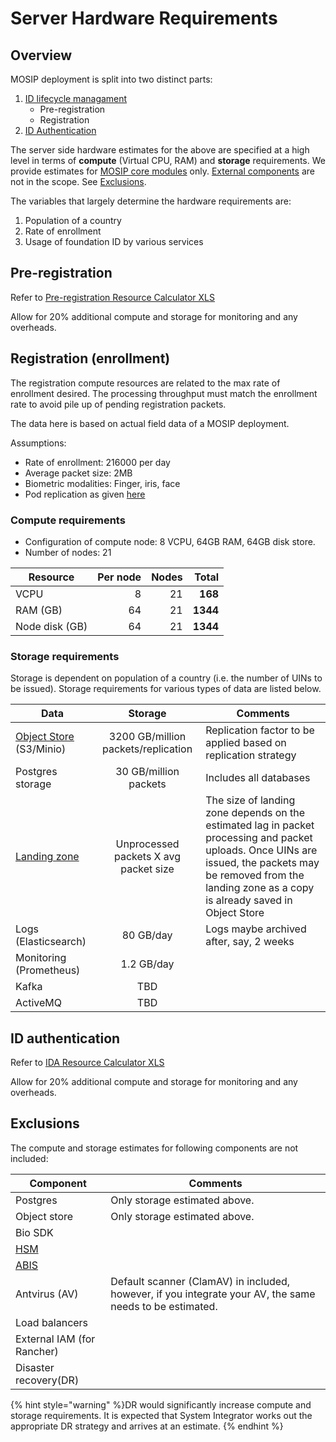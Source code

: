 # Server Hardware Requirements

## Overview
MOSIP deployment is split into two distinct parts:
1. [ID lifecycle managament](id-lifecycle-management.md)
   * Pre-registration
   * Registration
2. [ID Authentication](id-authentication.md)

The server side hardware estimates for the above are specified at a high level in terms of **compute** (Virtual CPU, RAM) and **storage** requirements.  We provide estimates for [MOSIP core modules](https://github.com/mosip/mosip-infra/tree/release-1.2.0/deployment/v3/mosip) only. [External components](https://github.com/mosip/mosip-infra/tree/release-1.2.0/deployment/v3/external) are not in the scope. See [Exclusions](#exclusions).

The variables that largely determine the hardware requirements are:
1. Population of a country
1. Rate of enrollment
1. Usage of foundation ID by various services

## Pre-registration
Refer to [Pre-registration Resource Calculator XLS](_files/pre-reg-resource-calculator.xls)

Allow for 20% additional compute and storage for monitoring and any overheads.

## Registration (enrollment)
The registration compute resources are related to the max rate of enrollment desired. The processing throughput must match the enrollment rate to avoid pile up of pending registration packets. 

The data here is based on actual field data of a MOSIP deployment.  

Assumptions:
* Rate of enrollment: 216000 per day
* Average packet size: 2MB
* Biometric modalities: Finger, iris, face
* Pod replication as given [here]()

### Compute requirements
* Configuration of compute node: 8 VCPU, 64GB RAM, 64GB disk store.
* Number of nodes: 21 

|Resource|Per node|Nodes|Total|
|---|---:|---:|---:|
|VCPU|8|21|**168**|
|RAM (GB)|64|21|**1344**|
|Node disk (GB)|64|21|**1344**|

### Storage requirements
Storage is dependent on population of a country (i.e. the number of UINs to be issued).  Storage requirements for various types of data are listed below.

|Data| Storage|Comments|
|---|:---:|---|
|[Object Store](storage.md#object-store) (S3/Minio)|3200 GB/million packets/replication|Replication factor to be applied based on replication strategy|
|Postgres storage|30 GB/million packets|Includes all databases|
|[Landing zone](https://github.com/mosip/registration/blob/release-1.2.0/registration-processor/init/registration-processor-packet-receiver-stage/README.md#landing-zone)|Unprocessed packets X avg packet size|The size of landing zone depends on the estimated lag in packet processing and packet uploads. Once UINs are issued, the packets may be removed from the landing zone as a copy is already saved in Object Store| 
|Logs (Elasticsearch)| 80 GB/day|Logs maybe archived after, say, 2 weeks|
|Monitoring (Prometheus)|1.2 GB/day||
|Kafka|TBD||
|ActiveMQ|TBD||

## ID authentication
Refer to [IDA Resource Calculator XLS](_files/ida-resource-calculator.xlsx)

Allow for 20% additional compute and storage for monitoring and any overheads.

## Exclusions
The compute and storage estimates for following components are not included:

|Component|Comments|
|---|---|
|Postgres| Only storage estimated above.|
|Object store| Only storage estimated above. |
|Bio SDK||
|[HSM](hsm.md)||
|[ABIS](abis.md)||
|Antvirus (AV)|Default scanner (ClamAV) in included, however, if you integrate your AV, the same needs to be estimated.|
|Load balancers||
|External IAM (for Rancher)||
|Disaster recovery(DR)||

{% hint style="warning" %}DR would significantly increase compute and storage requirements. It is expected that System Integrator works out the appropriate DR strategy and arrives at an estimate. {% endhint %}



